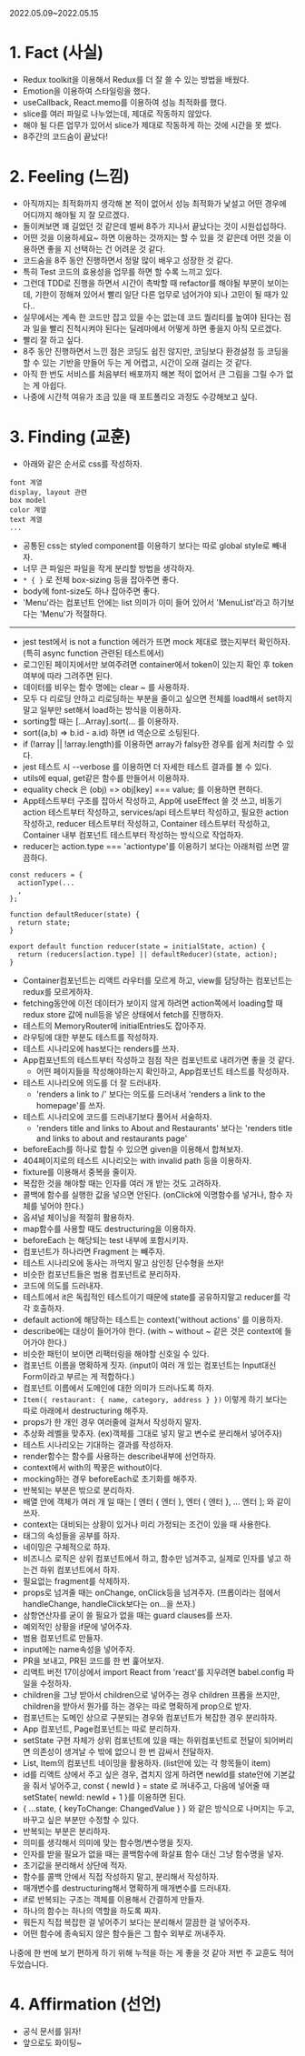 2022.05.09~2022.05.15

# 1. Fact (사실)
- Redux toolkit을 이용해서 Redux를 더 잘 쓸 수 있는 방법을 배웠다.
- Emotion을 이용하여 스타일링을 했다.
- useCallback, React.memo를 이용하여 성능 최적화를 했다.
- slice를 여러 파일로 나누었는데, 제대로 작동하지 않았다.
- 해야 될 다른 업무가 있어서 slice가 제대로 작동하게 하는 것에 시간을 못 썼다.
- 8주간의 코드숨이 끝났다!

# 2. Feeling (느낌)
- 아직까지는 최적화까지 생각해 본 적이 없어서 성능 최적화가 낯설고 어떤 경우에 어디까지 해야될 지 잘 모르겠다.
- 돌이켜보면 꽤 길었던 것 같은데 벌써 8주가 지나서 끝났다는 것이 시원섭섭하다.
- 어떤 것을 이용하세요~ 하면 이용하는 것까지는 할 수 있을 것 같은데 어떤 것을 이용하면 좋을 지 선택하는 건 어려운 것 같다.
- 코드숨을 8주 동안 진행하면서 정말 많이 배우고 성장한 것 같다.
- 특히 Test 코드의 효용성을 업무를 하면 할 수록 느끼고 있다.
- 그런데 TDD로 진행을 하면서 시간이 촉박할 때 refactor를 해야될 부분이 보이는데, 기한이 정해져 있어서 빨리 일단 다른 업무로 넘어가야 되나 고민이 될 때가 있다..
- 실무에서는 계속 한 코드만 잡고 있을 수는 없는데 코드 퀄리티를 높여야 된다는 점과 일을 빨리 진척시켜야 된다는 딜레마에서 어떻게 하면 좋을지 아직 모르겠다.
- 빨리 잘 하고 싶다.
- 8주 동안 진행하면서 느낀 점은 코딩도 쉽진 않지만, 코딩보다 환경설정 등 코딩을 할 수 있는 기반을 만들어 두는 게 어렵고, 시간이 오래 걸리는 것 같다.
- 아직 한 번도 서비스를 처음부터 배포까지 해본 적이 없어서 큰 그림을 그릴 수가 없는 게 아쉽다.
- 나중에 시간적 여유가 조금 있을 때 포트폴리오 과정도 수강해보고 싶다.

# 3. Finding (교훈)
- 아래와 같은 순서로 css를 작성하자.
```
font 계열
display, layout 관련
box model
color 계열
text 계열
...
```
- 공통된 css는 styled component를 이용하기 보다는 따로 global style로 빼내자.
- 너무 큰 파일은 파일을 작게 분리할 방법을 생각하자.
- `* { }` 로 전체 box-sizing 등을 잡아주면 좋다.
- body에 font-size도 하나 잡아주면 좋다.
- 'Menu'라는 컴포넌트 안에는 list 의미가 이미 들어 있어서 'MenuList'라고 하기보다는 'Menu'가 적절하다.
- - -
- jest test에서 is not a function 에러가 뜨면 mock 제대로 했는지부터 확인하자. (특히 async function 관련된 테스트에서)
- 로그인된 페이지에서만 보여주려면 container에서 token이 있는지 확인 후 token여부에 따라 그려주면 된다.
- 데이터를 비우는 함수 명에는 clear ~ 를 사용하자.
- 모두 다 리로딩 안하고 리로딩하는 부분을 줄이고 싶으면 전체를 load해서 set하지 말고 일부만 set해서 load하는 방식을 이용하자.
- sorting할 때는 [...Array].sort(... 를 이용하자.
- sort((a,b) => b.id - a.id) 하면 id 역순으로 소팅된다.
- if (!array || !array.length)를 이용하면 array가 falsy한 경우를 쉽게 처리할 수 있다.
- jest 테스트 시 --verbose 를 이용하면 더 자세한 테스트 결과를 볼 수 있다.
- utils에 equal, get같은 함수를 만들어서 이용하자.
- equality check 은 (obj) => obj[key] === value; 를 이용하면 편하다.
- App테스트부터 구조를 잡아서 작성하고, App에 useEffect 쓸 것 쓰고, 비동기 action 테스트부터 작성하고, services/api 테스트부터 작성하고, 필요한 action 작성하고, reducer 테스트부터 작성하고, Container 테스트부터 작성하고, Container 내부 컴포넌트 테스트부터 작성하는 방식으로 작업하자.
- reducer는 action.type === 'actiontype'를 이용하기 보다는 아래처럼 쓰면 깔끔하다.
```
const reducers = {
  actionType(...
  ,
};

function defaultReducer(state) {
  return state;
}

export default function reducer(state = initialState, action) {
  return (reducers[action.type] || defaultReducer)(state, action);
}
```
- Container컴포넌트는 리액트 라우터를 모르게 하고, view를 담당하는 컴포넌트는 redux를 모르게하자.
- fetching동안에 이전 데이터가 보이지 않게 하려면 action쪽에서 loading할 때 redux store 값에 null등을 넣은 상태에서 fetch를 진행하자.
- 테스트의 MemoryRouter에 initialEntries도 잡아주자.
- 라우팅에 대한 부분도 테스트를 작성하자.
- 테스트 시나리오에 has보다는 renders를 쓰자.
- App컴포넌트의 테스트부터 작성하고 점점 작은 컴포넌트로 내려가면 좋을 것 같다.
  - 어떤 페이지들을 작성해야하는지 확인하고, App컴포넌트 테스트를 작성하자.
- 테스트 시나리오에 의도를 더 잘 드러내자.
  - 'renders a link to /' 보다는 의도를 드러내서 'renders a link to the homepage'를 쓰자.
- 테스트 시나리오에 코드를 드러내기보다 풀어서 서술하자.
  - 'renders title and links to About and Restaurants' 보다는 'renders title and links to about and restaurants page' 
- beforeEach를 하나로 합칠 수 있으면 given을 이용해서 합쳐보자.
- 404페이지로의 테스트 시나리오는 with invalid path 등을 이용하자.
- fixture를 이용해서 중복을 줄이자.
- 복잡한 것을 해야할 때는 인자를 여러 개 받는 것도 고려하자.
- 콜백에 함수를 실행한 값을 넣으면 안된다. (onClick에 익명함수를 넣거나, 함수 자체를 넣어야 한다.)
- 옵셔널 체이닝을 적절히 활용하자.
- map함수를 사용할 때도 destructuring을 이용하자.
- beforeEach 는 해당되는 test 내부에 포함시키자.
- 컴포넌트가 하나라면 Fragment 는 빼주자.
- 테스트 시나리오에 동사는 까먹지 말고 삼인칭 단수형을 쓰자!
- 비슷한 컴포넌트들은 범용 컴포넌트로 분리하자.
- 코드에 의도를 드러내자.
- 테스트에서 it은 독립적인 테스트이기 때문에 state를 공유하지말고 reducer를 각각 호출하자.
- default action에 해당하는 테스트는 context('without actions' 를 이용하자.
- describe에는 대상이 들어가야 한다. (with ~ without ~ 같은 것은 context에 들어가야 한다.)
- 비슷한 패턴이 보이면 리팩터링을 해야할 신호일 수 있다.
- 컴포넌트 이름을 명확하게 짓자. (input이 여러 개 있는 컴포넌트는 Input대신 Form이라고 부르는 게 적합하다.)
- 컴포넌트 이름에서 도메인에 대한 의미가 드러나도록 하자.
- `Item({ restaurant: { name, category, address } })` 이렇게 하기 보다는 따로 아래에서 destructuring 해주자.
- props가 한 개인 경우 여러줄에 걸쳐서 작성하지 말자.
- 추상화 레벨을 맞추자. (ex)객체를 그대로 넣지 말고 변수로 분리해서 넣어주자)
- 테스트 시나리오는 기대하는 결과를 작성하자.
- render함수는 함수를 사용하는 describe내부에 선언하자. 
- context에서 with의 짝꿍은 without이다.
- mocking하는 경우 beforeEach로 초기화를 해주자.
- 반복되는 부분은 밖으로 분리하자.
- 배열 안에 객체가 여러 개 일 때는 [ 엔터 { 엔터 }, 엔터 { 엔터 }, ... 엔터 ]; 와 같이 쓰자.
- context는 대비되는 상황이 있거나 미리 가정되는 조건이 있을 때 사용한다.
- 태그의 속성들을 공부를 하자.
- 네이밍은 구체적으로 하자.
- 비즈니스 로직은 상위 컴포넌트에서 하고, 함수만 넘겨주고, 실제로 인자를 넣고 하는건 하위 컴포넌트에서 하자.
- 필요없는 fragment를 삭제하자.
- props로 넘겨줄 때는 onChange, onClick등을 넘겨주자. (프롭이라는 점에서 handleChange, handleClick보다는 on...을 쓰자.)
- 삼항연산자를 굳이 쓸 필요가 없을 때는 guard clauses를 쓰자.
- 예외적인 상황을 if문에 넣어주자.
- 범용 컴포넌트로 만들자.
- input에는 name속성을 넣어주자.
- PR을 보내고, PR된 코드를 한 번 훑어보자.
- 리액트 버전 17이상에서 import React from 'react'를 지우려면 babel.config 파일을 수정하자.
- children을 그냥 받아서 children으로 넣어주는 경우 children 프롭을 쓰지만, children을 받아서 뭔가를 하는 경우는 따로 명확하게 prop으로 받자.
- 컴포넌트는 도메인 상으로 구분되는 경우와 컴포넌트가 복잡한 경우 분리하자.
- App 컴포넌트, Page컴포넌트는 따로 분리하자.
- setState 구현 자체가 상위 컴포넌트에 있을 때는 하위컴포넌트로 전달이 되어버리면 의존성이 생겨날 수 밖에 없으니 한 번 감싸서 전달하자.
- List, Item의 컴포넌트 네이밍을 활용하자. (list안에 있는 각 항목들이 item)
- id를 리액트 상에서 주고 싶은 경우, 겹치지 않게 하려면 newId를 state안에 기본값을 줘서 넣어주고, const { newId } = state 로 꺼내주고, 다음에 넣어줄 때 setState{ newId: newId + 1 }를 이용하면 된다.
- { ...state, { keyToChange: ChangedValue } } 와 같은 방식으로 나머지는 두고, 바꾸고 싶은 부분만 수정할 수 있다.
- 반복되는 부분은 분리하자.
- 의미를 생각해서 의미에 맞는 함수명/변수명을 짓자.
- 인자를 받을 필요가 없을 때는 콜백함수에 화살표 함수 대신 그냥 함수명을 넣자.
- 초기값을 분리해서 상단에 적자.
- 함수를 콜백 안에서 직접 작성하지 말고, 분리해서 작성하자.
- 매개변수를 destructuring해서 명확하게 매개변수를 드러내자.
- if로 반복되는 구조는 객체를 이용해서 간결하게 만들자.
- 하나의 함수는 하나의 역할을 하도록 짜자.
- 뭐든지 직접 복잡한 걸 넣어주기 보다는 분리해서 깔끔한 걸 넣어주자.
- 어떤 함수에 종속되지 않은 함수들은 그 함수 외부로 꺼내주자.

나중에 한 번에 보기 편하게 하기 위해 누적을 하는 게 좋을 것 같아 저번 주 교훈도 적어두었습니다.

# 4. Affirmation (선언)
- 공식 문서를 읽자!
- 앞으로도 화이팅~
